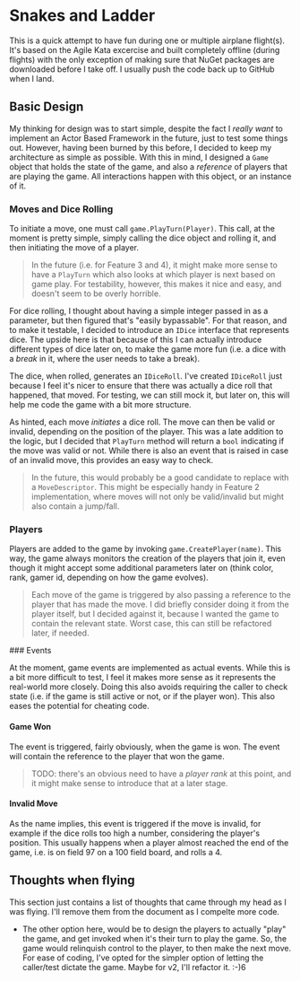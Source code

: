 # Snakes and Ladder

This is a quick attempt to have fun during one or multiple airplane flight(s). It's based on the Agile Kata excercise and built completely offline (during flights) with the only exception of making sure that NuGet packages are downloaded before I take off. I usually push the code back up to GitHub when I land.

## Basic Design

My thinking for design was to start simple, despite the fact I _really want_ to implement an Actor Based Framework in the future, just to test some things out. However, having been burned by this before, I decided to keep my architecture as simple as possible. With this in mind, I designed a `Game` object that holds the state of the game, and also a _reference_ of players that are playing the game. All interactions happen with this object, or an instance of it.

### Moves and Dice Rolling

To initiate a move, one must call `game.PlayTurn(Player)`. This call, at the moment is pretty simple, simply calling the dice object and rolling it, and then initiating the move of a player.

> In the future (i.e. for Feature 3 and 4), it might make more sense to have a `PlayTurn` which also looks at which player is next based on game play. For testability, however, this makes it nice and easy, and doesn't seem to be overly horrible.

For dice rolling, I thought about having a simple integer passed in as a parameter, but then figured that's "easily bypassable". For that reason, and to make it testable, I decided to introduce an `IDice` interface that represents dice. The upside here is that because of this I can actually introduce different types of dice later on, to make the game more fun (i.e. a dice with a _break_ in it, where the user needs to take a break).

The dice, when rolled, generates an `IDiceRoll`. I've created `IDiceRoll` just because I feel it's nicer to ensure that there was actually a dice roll that happened, that moved. For testing, we can still mock it, but later on, this will help me code the game with a bit more structure.

As hinted, each move _initiates_ a dice roll. The move can then be valid or invalid, depending on the position of the player. This was a late addition to the logic, but I decided that `PlayTurn` method will return a `bool` indicating if the move was valid or not. While there is also an event that is raised in case of an invalid move, this provides an easy way to check.

> In the future, this would probably be a good candidate to replace with a `MoveDescriptor`. This might be especially handy in Feature 2 implementation, where moves will not only be valid/invalid but might also contain a jump/fall.

### Players

Players are added to the game by invoking `game.CreatePlayer(name)`. This way, the game always monitors the creation of the players that join it, even though it might accept some additional parameters later on (think color, rank, gamer id, depending on how the game evolves).

> Each move of the game is triggered by also passing a reference to the player that has made the move. I did briefly consider doing it from the player itself, but I decided against it, because I wanted the game to contain the relevant state. Worst case, this can still be refactored later, if needed.

### Events

At the moment, game events are implemented as actual events. While this is a bit more difficult to test, I feel it makes more sense as it represents the real-world more closely. Doing this also avoids requiring the caller to check state (i.e. if the game is still active or not, or if the player won). This also eases the potential for cheating code.

#### Game Won

The event is triggered, fairly obviously, when the game is won. The event will contain the reference to the player that won the game.

> TODO: there's an obvious need to have a _player rank_ at this point, and it might make sense to introduce that at a later stage.

#### Invalid Move

As the name implies, this event is triggered if the move is invalid, for example if the dice rolls too high a number, considering the player's position. This usually happens when a player almost reached the end of the game, i.e. is on field 97 on a 100 field board, and rolls a 4.

## Thoughts when flying

This section just contains a list of thoughts that came through my head as I was flying. I'll remove them from the document as I compelte more code.

- The other option here, would be to design the players to actually "play" the game, and get invoked when it's their turn to play the game. So, the game would relinquish control to the player, to then make the next move. For ease of coding, I've opted for the simpler option of letting the caller/test dictate the game. Maybe for v2, I'll refactor it. :-)6